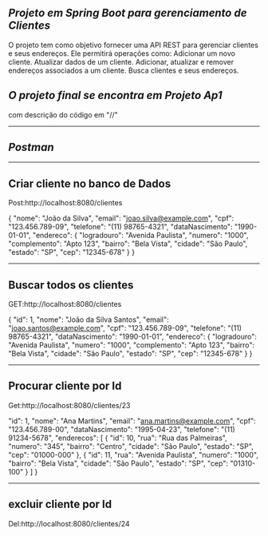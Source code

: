 *Projeto em Spring Boot para gerenciamento de Clientes*
--------------------------------
O projeto tem como objetivo fornecer uma API REST para gerenciar clientes e seus endereços. Ele permitirá operações como:
Adicionar um novo cliente.
Atualizar dados de um cliente.
Adicionar, atualizar e remover endereços associados a um cliente.
Busca clientes e seus endereços.




*O projeto final se encontra em Projeto Ap1*
-----------------------------------------------------------
com descrição do código em "//"



----------------------------------------
*Postman*
------------------------------------

----------------
Criar cliente no banco de Dados 
 --------------------
Post:http://localhost:8080/clientes

{
    "nome": "João da Silva",
    "email": "joao.silva@example.com",
    "cpf": "123.456.789-09",
    "telefone": "(11) 98765-4321",
    "dataNascimento": "1990-01-01",
    "endereco": {
        "logradouro": "Avenida Paulista",
        "numero": "1000",
        "complemento": "Apto 123",
        "bairro": "Bela Vista",
        "cidade": "São Paulo",
        "estado": "SP",
        "cep": "12345-678"
    }
}

------------------------
Buscar todos os clientes
-----------
GET:http://localhost:8080/clientes

{
    "id": 1,
    "nome": "João da Silva Santos",
    "email": "joao.santos@example.com",
    "cpf": "123.456.789-09",
    "telefone": "(11) 98765-4321",
    "dataNascimento": "1990-01-01",
    "endereco": {
        "logradouro": "Avenida Paulista",
        "numero": "1000",
        "complemento": "Apto 123",
        "bairro": "Bela Vista",
        "cidade": "São Paulo",
        "estado": "SP",
        "cep": "12345-678"
    }
}

----------------------------------
Procurar cliente por Id
-----------------------
Get:http://localhost:8080/clientes/23

  "id": 1,
  "nome": "Ana Martins",
  "email": "ana.martins@example.com",
  "cpf": "123.456.789-00",
  "dataNascimento": "1995-04-23",
  "telefone": "(11) 91234-5678",
  "enderecos": [
    {
      "id": 10,
      "rua": "Rua das Palmeiras",
      "numero": "345",
      "bairro": "Centro",
      "cidade": "São Paulo",
      "estado": "SP",
      "cep": "01000-000"
    },
    {
      "id": 11,
      "rua": "Avenida Paulista",
      "numero": "1000",
      "bairro": "Bela Vista",
      "cidade": "São Paulo",
      "estado": "SP",
      "cep": "01310-100"
    }
  ]
}

----------------
excluir cliente por Id
----------------

Del:http://localhost:8080/clientes/24



